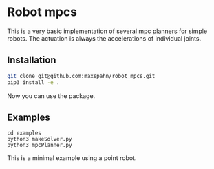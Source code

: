 # Robot mpcs

This is a very basic implementation of several mpc planners for simple robots.
The actuation is always the accelerations of individual joints.

## Installation
```bash
git clone git@github.com:maxspahn/robot_mpcs.git
pip3 install -e .
```

Now you can use the package.

## Examples
```
cd examples
python3 makeSolver.py
python3 mpcPlanner.py
```

This is a minimal example using a point robot.
